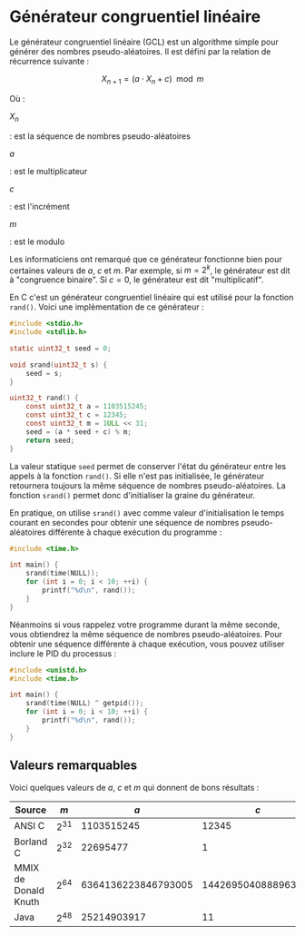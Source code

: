 # Générateur congruentiel linéaire

Le générateur congruentiel linéaire (GCL) est un algorithme simple pour générer des nombres pseudo-aléatoires. Il est défini par la relation de récurrence suivante :

$$
X_{n+1} = (a \cdot X_n + c) \mod m
$$

Où :

$X_n$

: est la séquence de nombres pseudo-aléatoires

$a$

: est le multiplicateur

$c$

: est l'incrément

$m$

: est le modulo

Les informaticiens ont remarqué que ce générateur fonctionne bien pour certaines valeurs de $a$, $c$ et $m$. Par exemple, si $m = 2^k$, le générateur est dit à "congruence binaire". Si $c = 0$, le générateur est dit "multiplicatif".

En C c'est un générateur congruentiel linéaire qui est utilisé pour la fonction `rand()`. Voici une implémentation de ce générateur :

```c
#include <stdio.h>
#include <stdlib.h>

static uint32_t seed = 0;

void srand(uint32_t s) {
    seed = s;
}

uint32_t rand() {
    const uint32_t a = 1103515245;
    const uint32_t c = 12345;
    const uint32_t m = 1ULL << 31;
    seed = (a * seed + c) % m;
    return seed;
}
```

La valeur statique `seed` permet de conserver l'état du générateur entre les appels à la fonction `rand()`. Si elle n'est pas initialisée, le générateur retournera toujours la même séquence de nombres pseudo-aléatoires. La fonction `srand()` permet donc d'initialiser la graine du générateur.

En pratique, on utilise `srand()` avec comme valeur d'initialisation le temps courant en secondes pour obtenir une séquence de nombres pseudo-aléatoires différente à chaque exécution du programme :

```c
#include <time.h>

int main() {
    srand(time(NULL));
    for (int i = 0; i < 10; ++i) {
        printf("%d\n", rand());
    }
}
```

Néanmoins si vous rappelez votre programme durant la même seconde, vous obtiendrez la même séquence de nombres pseudo-aléatoires. Pour obtenir une séquence différente à chaque exécution, vous pouvez utiliser inclure le PID du processus :

```c
#include <unistd.h>
#include <time.h>

int main() {
    srand(time(NULL) ^ getpid());
    for (int i = 0; i < 10; ++i) {
        printf("%d\n", rand());
    }
}
```

## Valeurs remarquables

Voici quelques valeurs de $a$, $c$ et $m$ qui donnent de bons résultats :

| Source | $m$ | $a$ | $c$ |
|--------|-----|-----|-----|
| ANSI C | $2^{31}$ | $1103515245$ | $12345$ |
| Borland C | $2^{32}$ | $22695477$ | $1$ |
| MMIX de Donald Knuth | $2^{64}$ | $6364136223846793005$ | $1442695040888963407$ |
| Java | $2^{48}$ | $25214903917$ | $11$ |